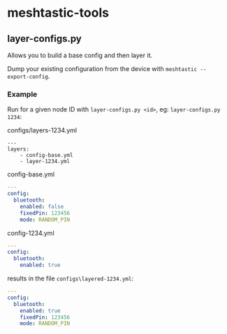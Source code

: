 # meshtastic-tools

## layer-configs.py

Allows you to build a base config and then layer it.

Dump your existing configuration from the device with `meshtastic --export-config`.

### Example

Run for a given node ID with `layer-configs.py <id>`, eg: `layer-configs.py 1234`:

configs/layers-1234.yml

```yaml: configs/layers-1234.yml
---
layers:
    - config-base.yml
    - layer-1234.yml
```

config-base.yml

```yaml config-base.yml
---
config:
  bluetooth:
    enabled: false
    fixedPin: 123456
    mode: RANDOM_PIN
```

config-1234.yml

```yaml config-1234.yml
---
config:
  bluetooth:
    enabled: true
```

results in the file `configs\layered-1234.yml`:

```yaml layered-1234.yml
---
config:
  bluetooth:
    enabled: true
    fixedPin: 123456
    mode: RANDOM_PIN
```
